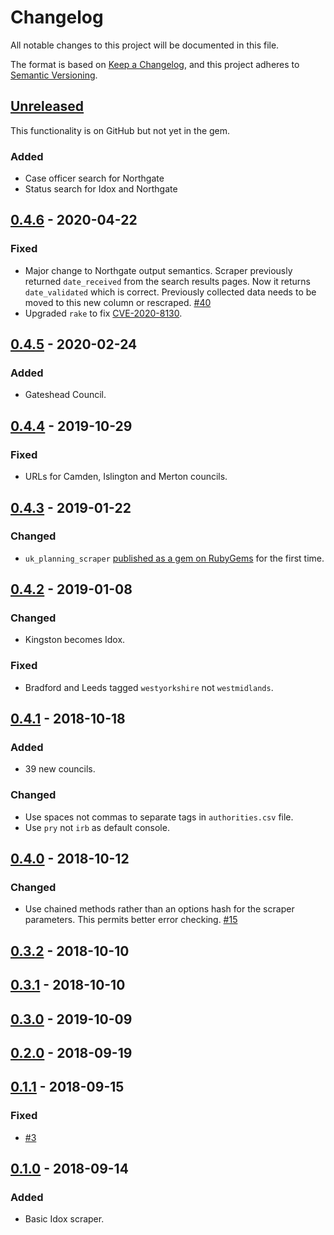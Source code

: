 # Changelog
All notable changes to this project will be documented in this file.

The format is based on [Keep a Changelog](https://keepachangelog.com/en/1.0.0/),
and this project adheres to [Semantic Versioning](https://semver.org/spec/v2.0.0.html).

## [Unreleased](https://github.com/adrianshort/uk_planning_scraper/compare/v0.4.6...master)

This functionality is on GitHub but not yet in the gem.

### Added

- Case officer search for Northgate
- Status search for Idox and Northgate

## [0.4.6](https://github.com/adrianshort/uk_planning_scraper/compare/v0.4.5...v0.4.6) - 2020-04-22

### Fixed

- Major change to Northgate output semantics. Scraper previously returned `date_received` from the search results pages. Now it returns `date_validated` which is correct. Previously collected data needs to be moved to this new column or rescraped. [#40](https://github.com/adrianshort/uk_planning_scraper/issues/40)
- Upgraded `rake` to fix [CVE-2020-8130](http://cve.circl.lu/cve/CVE-2020-8130).

## [0.4.5](https://github.com/adrianshort/uk_planning_scraper/compare/v0.4.4...v0.4.5) - 2020-02-24

### Added

- Gateshead Council.

## [0.4.4](https://github.com/adrianshort/uk_planning_scraper/compare/v0.4.3...v0.4.4) - 2019-10-29

### Fixed

- URLs for Camden, Islington and Merton councils.

## [0.4.3](https://github.com/adrianshort/uk_planning_scraper/compare/v0.4.2...v0.4.3) - 2019-01-22

### Changed

- `uk_planning_scraper` [published as a gem on RubyGems](https://rubygems.org/gems/uk_planning_scraper/versions/0.4.5) for the first time.

## [0.4.2](https://github.com/adrianshort/uk_planning_scraper/compare/v0.4.1...v0.4.2) - 2019-01-08

### Changed

- Kingston becomes Idox.

### Fixed
- Bradford and Leeds tagged `westyorkshire` not `westmidlands`.

## [0.4.1](https://github.com/adrianshort/uk_planning_scraper/compare/v0.4.0...v0.4.1) - 2018-10-18

### Added

- 39 new councils.

### Changed

- Use spaces not commas to separate tags in `authorities.csv` file.
- Use `pry` not `irb` as default console.

## [0.4.0](https://github.com/adrianshort/uk_planning_scraper/compare/v0.3.2...v0.4.0) - 2018-10-12

### Changed

- Use chained methods rather than an options hash for the scraper parameters. This permits better error checking. [#15](https://github.com/adrianshort/uk_planning_scraper/issues/15)

## [0.3.2](https://github.com/adrianshort/uk_planning_scraper/compare/v0.3.1...v0.3.2) - 2018-10-10

## [0.3.1](https://github.com/adrianshort/uk_planning_scraper/compare/v0.3.0...v0.3.1) - 2018-10-10

## [0.3.0](https://github.com/adrianshort/uk_planning_scraper/compare/v0.2.0...v0.3.0) - 2019-10-09

## [0.2.0](https://github.com/adrianshort/uk_planning_scraper/compare/v0.1.1...v0.2.0) - 2018-09-19 

## [0.1.1](https://github.com/adrianshort/uk_planning_scraper/compare/v0.1.0...v0.1.1) - 2018-09-15

### Fixed

-  [#3](https://github.com/adrianshort/uk_planning_scraper/issues/3)

## [0.1.0](https://github.com/adrianshort/uk_planning_scraper/releases/tag/v0.1.0) - 2018-09-14

### Added

- Basic Idox scraper.
